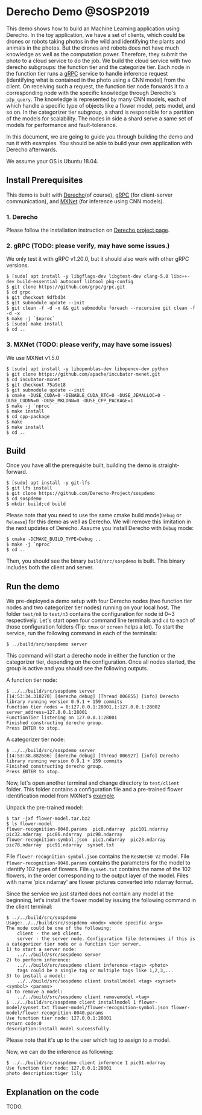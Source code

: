 # Derecho Demo @SOSP2019 
This demo shows how to build an Machine Learning application using Derecho. In the toy application, we have a set of clients, which could be drones or robots taking photos in the wild and identifying the plants and animals in the photos. But the drones and robots does not have much knowledge as well as the computation power. Therefore, they submit the photo to a cloud service to do the job. We build the cloud service with two derecho subgroups: the function tier and the categorize tier. Each node in the function tier runs a [gRPC](https://grpc.io/) service to handle inference request (identifying what is contained in the photo using a CNN model) from the client. On receiving such a request, the function tier node forwards it to a corresponding node with the specific knowledge through Derecho's `p2p_query`. The knowledge is represented by many CNN models, each of which handle a specific type of objects like a flower model, pets model, and so on. In the categorizer tier subgroup, a shard is responsible for a partition of the models for scalability. The nodes in side a shard serve a same set of models for performance and fault-tolerance.

In this document, we are going to guide you through building the demo and run it with examples. You should be able to build your own application with Derecho afterwards.

We assume your OS is Ubuntu 18.04.

## Install Prerequisites
This demo is built with [Derecho](https://github.com/Derecho-Project/derecho/tree/sospdemo)(of course), [gRPC](https://grpc.io/) (for client-server communication), and [MXNet](https://mxnet.apache.org/) (for inference using CNN models).

### 1. Derecho
Please follow the installation instruction on [Derecho project page](https://github.com/Derecho-Project/derecho/tree/sospdemo).

### 2. gRPC (TODO: please verify, may have some issues.)
We only test it with gRPC v1.20.0, but it should also work with other gRPC versions.
```
$ [sudo] apt install -y libgflags-dev libgtest-dev clang-5.0 libc++-dev build-essential autoconf libtool pkg-config
$ git clone https://github.com/grpc/grpc.git
$ cd grpc
$ git checkout 9dfbd34
$ git submodule update --init
$ git clean -f -d -x && git submodule foreach --recursive git clean -f -d -x
$ make -j `$nproc`
$ [sudo] make install
$ cd ..
```

### 3. MXNet (TODO: please verify, may have some issues)
We use MXNet v1.5.0
```
$ [sudo] apt install -y libopenblas-dev libopencv-dev python
$ git clone https://github.com/apache/incubator-mxnet.git
$ cd incubator-mxnet
$ git checkout 75a9e18
$ git submodule update --init
$ cmake -DUSE_CUDA=0 -DENABLE_CUDA_RTC=0 -DUSE_JEMALLOC=0 -DUSE_CUDNN=0 -DUSE_MKLDNN=0 -DUSE_CPP_PACKAGE=1
$ make -j `nproc`
$ make install
$ cd cpp-package
$ make
$ make install
$ cd ..
```

## Build
Once you have all the prerequisite built, building the demo is straight-forward.
```
$ [sudo] apt install -y git-lfs
$ git lfs install
$ git clone https://github.com/Derecho-Project/sospdemo
$ cd sospdemo
$ mkdir build;cd build
```
Please note that you need to use the same cmake build mode(`Debug` or `Release`) for this demo as well as Derecho. We will remove this limitation in the next updates of Derecho. Assume you install Derecho with `Debug` mode:
```
$ cmake -DCMAKE_BUILD_TYPE=Debug ..
$ make -j `nproc`
$ cd ..
```
Then, you should see the binary `build/src/sospdemo` is built. This binary includes both the client and server.

## Run the demo
We pre-deployed a demo setup with four Derecho nodes (two function tier nodes and two categorizer tier nodes) running on your local host. The folder `test/n0` to `test/n3` contains the configuration for node id 0~3 respectively. Let's start open four command line terminals and `cd` to each of those configuration folders (Tip: `tmux` or `screen` helps a lot). To start the service, run the following command in each of the terminals:
```
$ ../build/src/sospdemo server
```
This command will start a derecho node in either the function or the categorizer tier, depending on the configuration. Once all nodes started, the group is active and you should see the following outputs.

A function tier node:
```
$ ../../build/src/sospdemo server
[14:53:34.318270] [derecho_debug] [Thread 006855] [info] Derecho library running version 0.9.1 + 159 commits
function tier nodes = 0:127.0.0.1:28001,1:127.0.0.1:28002
server_address=127.0.0.1:28001
FunctionTier listening on 127.0.0.1:28001
Finished constructing derecho group.
Press ENTER to stop.
```
A categorizer tier node:
```
$ ../../build/src/sospdemo server
[14:53:38.882686] [derecho_debug] [Thread 006927] [info] Derecho library running version 0.9.1 + 159 commits
Finished constructing derecho group.
Press ENTER to stop.
```

Now, let's open another terminal and change directory to `test/client` folder. This folder contains a configuration file and a pre-trained flower identification model from MXNet's [example](https://mxnet.apache.org/api/python/docs/tutorials/getting-started/gluon_from_experiment_to_deployment.html). 

Unpack the pre-trained model:
```
$ tar -jxf flower-model.tar.bz2
$ ls flower-model
flower-recognition-0040.params  pic0.ndarray  pic101.ndarray  pic32.ndarray  pic86.ndarray  pic98.ndarray
flower-recognition-symbol.json  pic1.ndarray  pic23.ndarray   pic78.ndarray  pic91.ndarray  synset.txt
```
File `flower-recognition-symbol.json` contains the `ResNet50 V2` model. File `flower-recognition-0040.params` contains the parameters for the model to identify 102 types of flowers. File `synset.txt` contains the name of the 102 flowers, in the order corresponding to the output layer of the model. Files with name 'picx.ndarray' are flower pictures converted into ndarray format.

Since the service we just started does not contain any model at the beginning, let's install the flower model by issuing the following command in the client terminal:
```
$ ../../build/src/sospdemo
Usage:../../build/src/sospdemo <mode> <mode specific args>
The mode could be one of the following:
    client - the web client.
    server - the server node. Configuration file determines if this is a categorizer tier node or a function tier server. 
1) to start a server node:
    ../../build/src/sospdemo server 
2) to perform inference: 
    ../../build/src/sospdemo client inference <tags> <photo>
    tags could be a single tag or multiple tags like 1,2,3,...
3) to install a model: 
    ../../build/src/sospdemo client installmodel <tag> <synset> <symbol> <params>
4) to remove a model: 
    ../../build/src/sospdemo client removemodel <tag>
$ ../../build/src/sospdemo client installmodel 1 flower-model/synset.txt flower-model/flower-recognition-symbol.json flower-model/flower-recognition-0040.params 
Use function tier node: 127.0.0.1:28001
return code:0
description:install model successfully.
```
Please note that it's up to the user which tag to assign to a model.

Now, we can do the inference as following:
```
$ ../../build/src/sospdemo client inference 1 pic91.ndarray
Use function tier node: 127.0.0.1:28001
photo description:tiger lily

```

## Explanation on the code
TODO.
